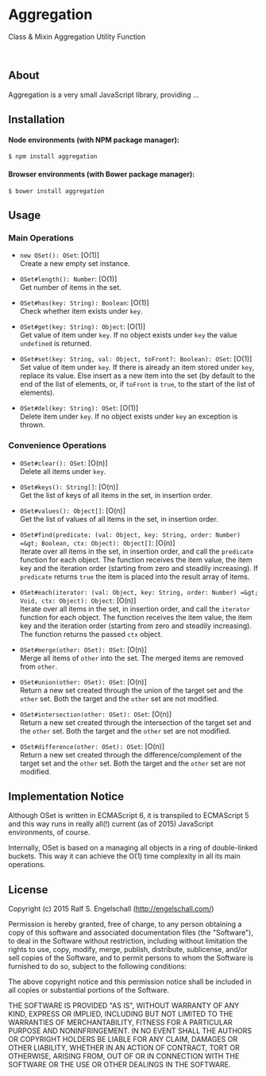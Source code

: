 
Aggregation
===========

Class &amp; Mixin Aggregation Utility Function

<p/>
<img src="https://nodei.co/npm/aggregation.png?downloads=true&stars=true" alt=""/>

<p/>
<img src="https://david-dm.org/rse/aggregation.png" alt=""/>

About
-----

Aggregation is a very small JavaScript library, providing ...

Installation
------------

#### Node environments (with NPM package manager):

```shell
$ npm install aggregation
```

#### Browser environments (with Bower package manager):

```shell
$ bower install aggregation
```

Usage
-----

### Main Operations

- `new OSet(): OSet`: [O(1)]<br/>
  Create a new empty set instance.

- `OSet#length(): Number`: [O(1)]<br/>
  Get number of items in the set.

- `OSet#has(key: String): Boolean`: [O(1)]<br/>
  Check whether item exists under `key`.

- `OSet#get(key: String): Object`: [O(1)]<br/>
  Get value of item under `key`.
  If no object exists under `key` the value `undefined` is returned.

- `OSet#set(key: String, val: Object, toFront?: Boolean): OSet`: [O(1)]<br/>
  Set value of item under `key`. If there is already an item stored
  under `key`, replace its value. Else insert as a new item into the set
  (by default to the end of the list of elements,
   or, if `toFront` is `true`, to the start of the list of elements).

- `OSet#del(key: String): OSet`: [O(1)]<br/>
  Delete item under `key`.
  If no object exists under `key` an exception is thrown.

### Convenience Operations

- `OSet#clear(): OSet`: [O(n)]<br/>
  Delete all items under `key`.

- `OSet#keys(): String[]`: [O(n)]<br/>
  Get the list of keys of all items in the set, in insertion order.

- `OSet#values(): Object[]`: [O(n)]<br/>
  Get the list of values of all items in the set, in insertion order.

- `OSet#find(predicate: (val: Object, key: String, order: Number) =&gt; Boolean, ctx: Object): Object[]`: [O(n)]<br/>
  Iterate over all items in the set, in insertion order, and call
  the `predicate` function for each object. The function receives the
  item value, the item key and the iteration order (starting from
  zero and steadily increasing). If `predicate` returns `true`
  the item is placed into the result array of items.

- `OSet#each(iterator: (val: Object, key: String, order: Number) =&gt; Void, ctx: Object): Object`: [O(n)]<br/>
  Iterate over all items in the set, in insertion order, and call
  the `iterator` function for each object. The function receives the
  item value, the item key and the iteration order (starting from
  zero and steadily increasing). The function returns the passed `ctx` object.

- `OSet#merge(other: OSet): OSet`: [O(n)]<br/>
  Merge all items of `other` into the set.
  The merged items are removed from `other`.

- `OSet#union(other: OSet): OSet`: [O(n)]<br/>
  Return a new set created through the union of the target set and the
  `other` set. Both the target and the `other` set are not modified.

- `OSet#intersection(other: OSet): OSet`: [O(n)]<br/>
  Return a new set created through the intersection of the target set and the
  `other` set. Both the target and the `other` set are not modified.

- `OSet#difference(other: OSet): OSet`: [O(n)]<br/>
  Return a new set created through the difference/complement of the target set and the
  `other` set. Both the target and the `other` set are not modified.

Implementation Notice
---------------------

Although OSet is written in ECMAScript 6, it is transpiled to ECMAScript
5 and this way runs in really all(!) current (as of 2015) JavaScript
environments, of course.

Internally, OSet is based on a managing all objects in a ring of
double-linked buckets. This way it can achieve the O(1) time complexity
in all its main operations.

License
-------

Copyright (c) 2015 Ralf S. Engelschall (http://engelschall.com/)

Permission is hereby granted, free of charge, to any person obtaining
a copy of this software and associated documentation files (the
"Software"), to deal in the Software without restriction, including
without limitation the rights to use, copy, modify, merge, publish,
distribute, sublicense, and/or sell copies of the Software, and to
permit persons to whom the Software is furnished to do so, subject to
the following conditions:

The above copyright notice and this permission notice shall be included
in all copies or substantial portions of the Software.

THE SOFTWARE IS PROVIDED "AS IS", WITHOUT WARRANTY OF ANY KIND,
EXPRESS OR IMPLIED, INCLUDING BUT NOT LIMITED TO THE WARRANTIES OF
MERCHANTABILITY, FITNESS FOR A PARTICULAR PURPOSE AND NONINFRINGEMENT.
IN NO EVENT SHALL THE AUTHORS OR COPYRIGHT HOLDERS BE LIABLE FOR ANY
CLAIM, DAMAGES OR OTHER LIABILITY, WHETHER IN AN ACTION OF CONTRACT,
TORT OR OTHERWISE, ARISING FROM, OUT OF OR IN CONNECTION WITH THE
SOFTWARE OR THE USE OR OTHER DEALINGS IN THE SOFTWARE.

